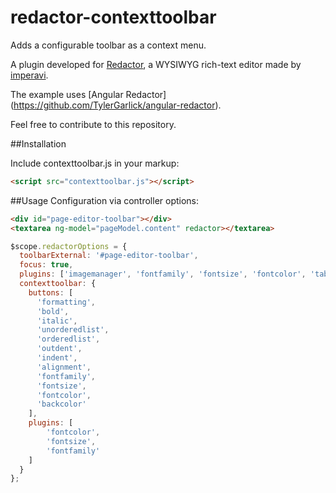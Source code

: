 # redactor-contexttoolbar
Adds a configurable toolbar as a context menu.

A plugin developed for [Redactor](http://imperavi.com/redactor/), a WYSIWYG rich-text editor made by [imperavi](http://imperavi.com/).

The example uses [Angular Redactor] (https://github.com/TylerGarlick/angular-redactor).

Feel free to contribute to this repository.

##Installation

Include contexttoolbar.js in your markup:

```html
<script src="contexttoolbar.js"></script>
```

##Usage
Configuration via controller options:

```html
<div id="page-editor-toolbar"></div>
<textarea ng-model="pageModel.content" redactor></textarea>
 ```

```js
$scope.redactorOptions = {
  toolbarExternal: '#page-editor-toolbar',
  focus: true,
  plugins: ['imagemanager', 'fontfamily', 'fontsize', 'fontcolor', 'table', 'contexttoolbar'],
  contexttoolbar: {
    buttons: [
      'formatting',
      'bold',
      'italic',
      'unorderedlist',
      'orderedlist',
      'outdent',
      'indent',
      'alignment',
      'fontfamily',
      'fontsize',
      'fontcolor',
      'backcolor'
    ],
    plugins: [
        'fontcolor',
        'fontsize',
        'fontfamily'
    ]
  }
};
```
